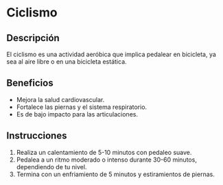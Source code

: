 # Ciclismo

## Descripción
El ciclismo es una actividad aeróbica que implica pedalear en bicicleta, ya sea al aire libre o en una bicicleta estática.

## Beneficios
- Mejora la salud cardiovascular.
- Fortalece las piernas y el sistema respiratorio.
- Es de bajo impacto para las articulaciones.

## Instrucciones
1. Realiza un calentamiento de 5-10 minutos con pedaleo suave.
2. Pedalea a un ritmo moderado o intenso durante 30-60 minutos, dependiendo de tu nivel.
3. Termina con un enfriamiento de 5 minutos y estiramientos de piernas.

